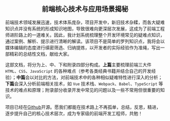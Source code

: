<!-- github README.md -->

<!-- [电子书](https://ustbhuangyi.github.io/vue-analysis/) -->

<!-- <img src="https://ustbhuangyi.github.io/vue-analysis/assets/mind.png"> -->

<h2 align="center">前端核心技术与应用场景揭秘</h2>

前端技术领域发展迅速，技术体系庞杂，项目开发中，新旧技术杂糅，而各大疑难知识点并没有系统的形成知识地图，导致很难向更深层次发展，这成为了前端工程师进阶路上的一道难关。因此，我计划系统梳理整个开发环境常见的疑难点知识，通过案例、解析、提示进行清晰的解读。该项目不是简单的罗列知识点，我将会以媒体编辑的态度进行缜密筛选、归纳提炼，以开发者的实际经验作为准绳，写出一部精彩的总结性文档，献给大家。

这部文档，将分为上、中、下和附录四部分构成。**上篇**主要梳理前端三大件 `HTML`、`CSS`、`JavaScript` 的各种难点（参考各类经典书籍并结合自己的开发经验）；**中篇**会以对比的方法，对前端技术中的各种相似疑难特性进行深入的分析；**下篇**会深入分析前端相关技术，如 `Vue` 技术栈、`Webpack`、`Babel`、`TypeScript` 等技术的难点和原理；附录部分收录开发中常见的问题以及一些不常用但很重要的知识。

项目已经在[Github](https://github.com/iwujingfeng/The-Secret-of-the-Front-End)开源。愿我们都能在技术路上不再孤单，总结，反思，精进，逐步提升自己的核心技术层次，成为专家级的前端开发工程师，共勉！
